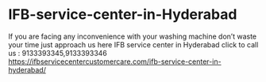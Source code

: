 # IFB-service-center-in-Hyderabad
If you are facing any inconvenience with your washing machine don’t waste your time just approach us here IFB service center in Hyderabad click to call us : 9133393345,9133393346 https://ifbservicecentercustomercare.com/ifb-service-center-in-hyderabad/

